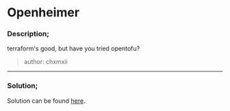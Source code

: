 # Openheimer

### Description;
terraform's good, but have you tried opentofu?

> author: chxmxii

---
### Solution;

Solution can be found [here](solution/sol.md).